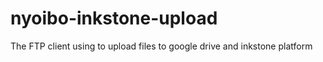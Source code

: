# nyoibo-inkstone-upload
The FTP client using to upload files to google drive and inkstone platform
